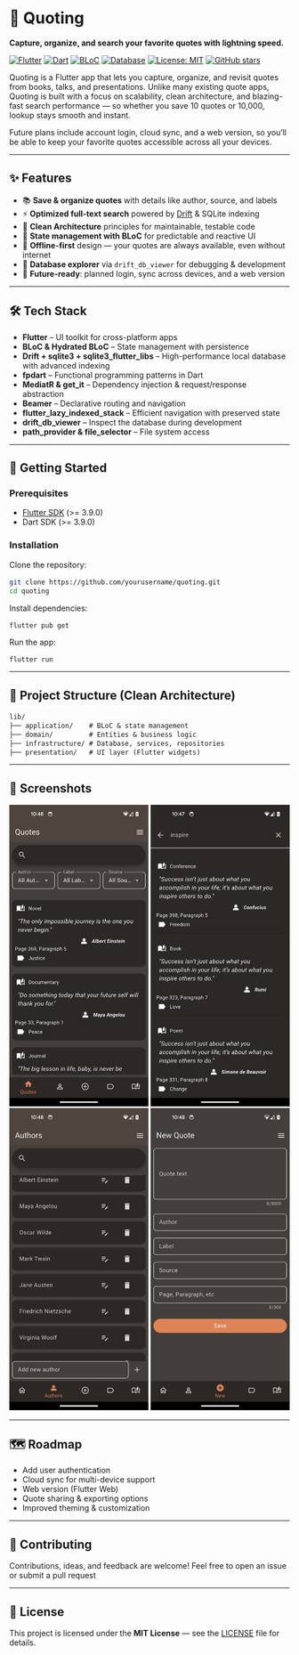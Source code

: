# 📖 Quoting
**Capture, organize, and search your favorite quotes with lightning speed.**

[![Flutter](https://img.shields.io/badge/Flutter-3.9+-blue?logo=flutter)](https://flutter.dev)
[![Dart](https://img.shields.io/badge/Dart-3.9+-0175C2?logo=dart)](https://dart.dev)
[![BLoC](https://img.shields.io/badge/State%20Management-BLoC-blueviolet)](https://bloclibrary.dev)
[![Database](https://img.shields.io/badge/Database-Drift%20%2B%20SQLite-orange)](https://drift.simonbinder.eu)
[![License: MIT](https://img.shields.io/badge/License-MIT-green.svg)](LICENSE)
[![GitHub stars](https://img.shields.io/github/stars/yourusername/quoting?style=social)](https://github.com/AngeloAG/Quoting)

Quoting is a Flutter app that lets you capture, organize, and revisit quotes from books, talks, and presentations.
Unlike many existing quote apps, Quoting is built with a focus on scalability, clean architecture, and blazing-fast search performance — so whether you save 10 quotes or 10,000, lookup stays smooth and instant.

Future plans include account login, cloud sync, and a web version, so you’ll be able to keep your favorite quotes accessible across all your devices.

---

## ✨ Features

- 📚 **Save & organize quotes** with details like author, source, and labels  
- ⚡ **Optimized full-text search** powered by [Drift](https://drift.simonbinder.eu/) & SQLite indexing  
- 🧩 **Clean Architecture** principles for maintainable, testable code  
- 🔄 **State management with BLoC** for predictable and reactive UI  
- 💾 **Offline-first** design — your quotes are always available, even without internet  
- 📝 **Database explorer** via `drift_db_viewer` for debugging & development  
- 🚀 **Future-ready**: planned login, sync across devices, and a web version  

---

## 🛠️ Tech Stack

- **Flutter** – UI toolkit for cross-platform apps  
- **BLoC & Hydrated BLoC** – State management with persistence  
- **Drift + sqlite3 + sqlite3_flutter_libs** – High-performance local database with advanced indexing  
- **fpdart** – Functional programming patterns in Dart  
- **MediatR & get_it** – Dependency injection & request/response abstraction  
- **Beamer** – Declarative routing and navigation  
- **flutter_lazy_indexed_stack** – Efficient navigation with preserved state  
- **drift_db_viewer** – Inspect the database during development  
- **path_provider & file_selector** – File system access  

---

## 🚀 Getting Started

### Prerequisites
- [Flutter SDK](https://docs.flutter.dev/get-started/install) (>= 3.9.0)
- Dart SDK (>= 3.9.0)

### Installation
Clone the repository:
```bash
git clone https://github.com/yourusername/quoting.git
cd quoting
```
Install dependencies:
```
flutter pub get
```
Run the app:
```
flutter run
```

---

## 📂 Project Structure (Clean Architecture)

```
lib/
├── application/    # BLoC & state management
├── domain/         # Entities & business logic
├── infrastructure/ # Database, services, repositories
├── presentation/   # UI layer (Flutter widgets)
```

---

## 📸 Screenshots

<p align="center"> <img src="assets/screenshots/home.png" alt="Home Screen" width="250"/> <img src="assets/screenshots/search.png" alt="Search Quotes" width="250"/> <img src="assets/screenshots/authors.png" alt="Quote Details" width="250"/> <img src="assets/screenshots/new_quote.png" alt="Quote Details" width="250"/> </p>

---

## 🗺️ Roadmap
- Add user authentication
- Cloud sync for multi-device support
- Web version (Flutter Web)
- Quote sharing & exporting options
- Improved theming & customization

---

## 🤝 Contributing
Contributions, ideas, and feedback are welcome!
Feel free to open an issue
 or submit a pull request

--- 

## 📜 License
This project is licensed under the **MIT License** — see the [LICENSE](LICENSE) file for details.